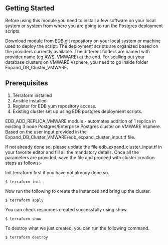 ## Getting Started
Before using this module you need to install a few software on your local system or system from where you are going to run the Postgres deployment scripts. 

Download module from EDB git repository on your local system or machine used to deploy the script. The deployment scripts are organized based on the providers currently available. The different folders are named with provider name (eg AWS, VMWARE) at the end. For scalling out your database clusters on VMWARE Vsphere, you need to go inside folder Expand_DB_Cluster_VMWARE.

## Prerequisites
1. Terraform installed 
2. Ansible installed
3. Register for EDB yum repository access.
4. Existing cluster set up using EDB postgres deployment scripts. 

EDB_ADD_REPLICA_VMWARE module - automates addition of 1 replica in existing 3 node Postgres/Enterprise Postgres cluster on VMWARE Vsphere. Based on the user input provided in the Expand_DB_Cluster_VMWARE/edb_expand_cluster_input.tf file.

If not already done so, please update the file edb_expand_cluster_input.tf in your favorite editor and fill all the mandatory details. Once all the parameters are provided, save the file and proceed with cluster creation steps as follows:-


Init terraform first if you have not already done so.

```
$ terraform init
```

Now run the following to create the instances and bring up the cluster.

```
$ terraform apply
```

You can check resources created successfully using show.

```
$ terraform show
```
To destroy what we just created, you can run the following command.

```
$ terraform destroy
```

